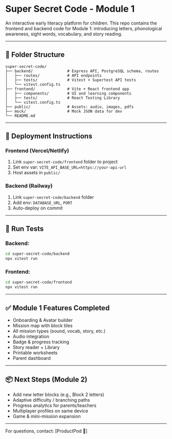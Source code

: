 # Super Secret Code - Module 1

An interactive early literacy platform for children. This repo contains the frontend and backend code for Module 1: introducing letters, phonological awareness, sight words, vocabulary, and story reading.

---

## 📁 Folder Structure
```
super-secret-code/
├── backend/               # Express API, PostgreSQL schema, routes
│   ├── routes/            # API endpoints
│   ├── tests/             # Vitest + Supertest API tests
│   └── vitest.config.ts
├── frontend/              # Vite + React frontend app
│   ├── components/        # UI and learning components
│   ├── tests/             # React Testing Library
│   └── vitest.config.ts
├── public/                # Assets: audio, images, pdfs
├── mock/                  # Mock JSON data for dev
└── README.md
```

---

## 🚀 Deployment Instructions

### Frontend (Vercel/Netlify)
1. Link `super-secret-code/frontend` folder to project
2. Set env var: `VITE_API_BASE_URL=https://your-api-url`
3. Host assets in `public/`

### Backend (Railway)
1. Link `super-secret-code/backend` folder
2. Add env: `DATABASE_URL`, `PORT`
3. Auto-deploy on commit

---

## 🧪 Run Tests

### Backend:
```bash
cd super-secret-code/backend
npx vitest run
```

### Frontend:
```bash
cd super-secret-code/frontend
npx vitest run
```

---

## ✅ Module 1 Features Completed
- Onboarding & Avatar builder
- Mission map with block tiles
- All mission types (sound, vocab, story, etc.)
- Audio integration
- Badge & progress tracking
- Story reader + Library
- Printable worksheets
- Parent dashboard

---

## 📦 Next Steps (Module 2)
- Add new letter blocks (e.g., Block 2 letters)
- Adaptive difficulty / branching paths
- Progress analytics for parents/teachers
- Multiplayer profiles on same device
- Game & mini-mission expansion

---

For questions, contact: [ProductPod 🧠]
